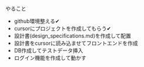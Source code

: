 やること
* github環境整える✔
* cursorにプロジェクトを作成してもらう✔
* 設計書(design_specifications.md)を作成して配置
* 設計書をcursorに読み込ませてフロントエンドを作成
* DB作成してテストデータ挿入
* ログイン機能を作成して動かす
